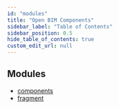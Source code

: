 ```yaml
---
id: "modules"
title: "Open BIM Components"
sidebar_label: "Table of Contents"
sidebar_position: 0.5
hide_table_of_contents: true
custom_edit_url: null
---
```


## Modules

- [components](modules/components.md)
- [fragment](modules/fragment.md)
